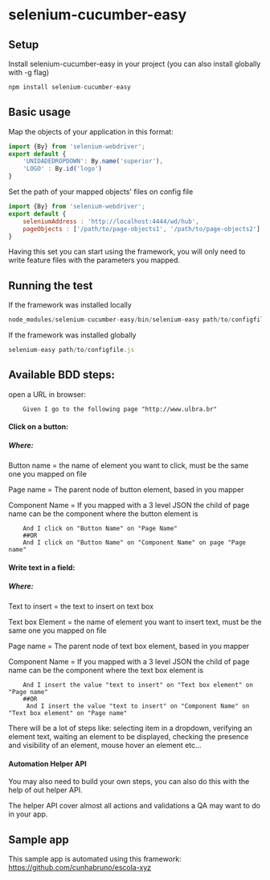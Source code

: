 # selenium-cucumber-easy

## Setup
Install selenium-cucumber-easy in your project (you can also install globally with -g flag)
```js
npm install selenium-cucumber-easy
```
## Basic usage
Map the objects of your application in this format:
```js
import {By} from 'selenium-webdriver';
export default {
    'UNIDADEDROPDOWN': By.name('superior'),
    'LOGO' : By.id('logo')
}
```
Set the path of your mapped objects' files on config file
```js
import {By} from 'selenium-webdriver';
export default {
    seleniumAddress : 'http://localhost:4444/wd/hub',
    pageObjects : ['/path/to/page-objects1', '/path/to/page-objects2']
}
```
Having this set you can start using the framework, you will only need to write feature files with the parameters you mapped.
## Running the test
If the framework was installed locally
```js
node_modules/selenium-cucumber-easy/bin/selenium-easy path/to/configfile.js
```

If the framework was installed globally
```js
selenium-easy path/to/configfile.js
```
## Available BDD steps:
open a URL in browser:
```gherkin
    Given I go to the following page "http://www.ulbra.br"
```
#### Click on a button:
##### Where:
Button name = the name of element you want to click, must be the same one you mapped on file

Page name = The parent node of button element, based in you mapper

Component Name = If you mapped with a 3 level JSON the child of page name can be the component where the button element is

```gherkin
    And I click on "Button Name" on "Page Name"
    ##OR
    And I click on "Button Name" on "Component Name" on page "Page name"
```
#### Write text in a field:
##### Where:

Text to insert = the text to insert on text box

Text box Element = the name of element you want to insert text, must be the same one you mapped on file

Page name = The parent node of text box element, based in you mapper

Component Name = If you mapped with a 3 level JSON the child of page name can be the component where the text box element is

```gherkin
    And I insert the value "text to insert" on "Text box element" on "Page name"
    ##OR
     And I insert the value "text to insert" on "Component Name" on "Text box element" on "Page name"
```
There will be a lot of steps like: selecting item in a dropdown, verifying an element text, waiting an element to be displayed, checking the presence and visibility of an element, mouse hover an element etc...

#### Automation Helper API
You may also need to build your own steps, you can also do this with the help of out helper API.

The helper API cover almost all actions and validations a QA may want to do in your app.

## Sample app
This sample app is automated using this framework: https://github.com/cunhabruno/escola-xyz
